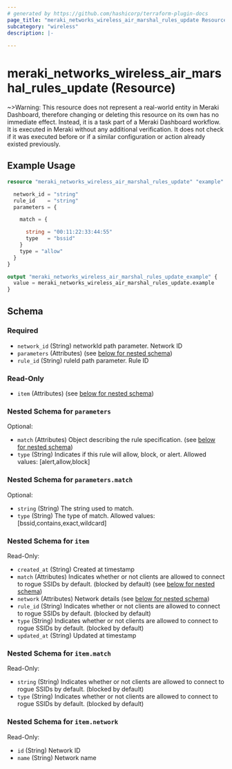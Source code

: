 ```yaml
---
# generated by https://github.com/hashicorp/terraform-plugin-docs
page_title: "meraki_networks_wireless_air_marshal_rules_update Resource - terraform-provider-meraki"
subcategory: "wireless"
description: |-
  
---
```


# meraki_networks_wireless_air_marshal_rules_update (Resource)





~>Warning: This resource does not represent a real-world entity in Meraki Dashboard, therefore changing or deleting this resource on its own has no immediate effect. Instead, it is a task part of a Meraki Dashboard workflow. It is executed in Meraki without any additional verification. It does not check if it was executed before or if a similar configuration or action 
already existed previously.


## Example Usage

```terraform
resource "meraki_networks_wireless_air_marshal_rules_update" "example" {

  network_id = "string"
  rule_id    = "string"
  parameters = {

    match = {

      string = "00:11:22:33:44:55"
      type   = "bssid"
    }
    type = "allow"
  }
}

output "meraki_networks_wireless_air_marshal_rules_update_example" {
  value = meraki_networks_wireless_air_marshal_rules_update.example
}
```

<!-- schema generated by tfplugindocs -->
## Schema

### Required

- `network_id` (String) networkId path parameter. Network ID
- `parameters` (Attributes) (see [below for nested schema](#nestedatt--parameters))
- `rule_id` (String) ruleId path parameter. Rule ID

### Read-Only

- `item` (Attributes) (see [below for nested schema](#nestedatt--item))

<a id="nestedatt--parameters"></a>
### Nested Schema for `parameters`

Optional:

- `match` (Attributes) Object describing the rule specification. (see [below for nested schema](#nestedatt--parameters--match))
- `type` (String) Indicates if this rule will allow, block, or alert.
                                        Allowed values: [alert,allow,block]

<a id="nestedatt--parameters--match"></a>
### Nested Schema for `parameters.match`

Optional:

- `string` (String) The string used to match.
- `type` (String) The type of match.
                                              Allowed values: [bssid,contains,exact,wildcard]



<a id="nestedatt--item"></a>
### Nested Schema for `item`

Read-Only:

- `created_at` (String) Created at timestamp
- `match` (Attributes) Indicates whether or not clients are allowed to       connect to rogue SSIDs by default. (blocked by default) (see [below for nested schema](#nestedatt--item--match))
- `network` (Attributes) Network details (see [below for nested schema](#nestedatt--item--network))
- `rule_id` (String) Indicates whether or not clients are allowed to       connect to rogue SSIDs by default. (blocked by default)
- `type` (String) Indicates whether or not clients are allowed to       connect to rogue SSIDs by default. (blocked by default)
- `updated_at` (String) Updated at timestamp

<a id="nestedatt--item--match"></a>
### Nested Schema for `item.match`

Read-Only:

- `string` (String) Indicates whether or not clients are allowed to       connect to rogue SSIDs by default. (blocked by default)
- `type` (String) Indicates whether or not clients are allowed to       connect to rogue SSIDs by default. (blocked by default)


<a id="nestedatt--item--network"></a>
### Nested Schema for `item.network`

Read-Only:

- `id` (String) Network ID
- `name` (String) Network name
